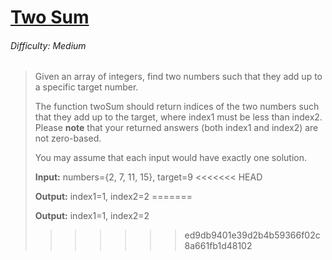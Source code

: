 # [Two Sum](https://leetcode.com/problems/two-sum/)

###### Difficulty: Medium

>Given an array of integers, find two numbers such that they add up to a specific target number.
>
>The function twoSum should return indices of the two numbers such that they add up to the target, where index1 must be less than index2. Please **note** that your returned answers (both index1 and index2) are not zero-based.
>
>You may assume that each input would have exactly one solution.
>
> **Input:** numbers={2, 7, 11, 15}, target=9
<<<<<<< HEAD
> 
> **Output:** index1=1, index2=2
=======
>
> **Output:** index1=1, index2=2
>>>>>>> ed9db9401e39d2b4b59366f02c8a661fb1d48102
